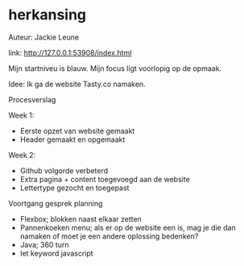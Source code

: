 # herkansing

Auteur: Jackie Leune

link: http://127.0.0.1:53908/index.html

Mijn startniveu is blauw.
Mijn focus ligt voorlopig op de opmaak.


Idee:
Ik ga de website Tasty.co namaken. 


Procesverslag

Week 1:
- Eerste opzet van website gemaakt
- Header gemaakt en opgemaakt 

Week 2:
- Github volgorde verbeterd
- Extra pagina + content toegevoegd aan de website
- Lettertype gezocht en toegepast


Voortgang gesprek planning
- Flexbox; blokken naast elkaar zetten
- Pannenkoeken menu; als er op de website een is, mag je die dan namaken of moet je een andere oplossing bedenken?
- Java; 360 turn
- let keyword javascript
